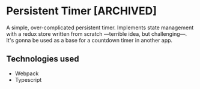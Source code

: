 # Persistent Timer [ARCHIVED]

A simple, over-complicated persistent timer. Implements state management with a redux store written from scratch —terrible idea, but challenging—. It's gonna be used as a base for a countdown timer in another app.

## Technologies used

* Webpack
* Typescript
